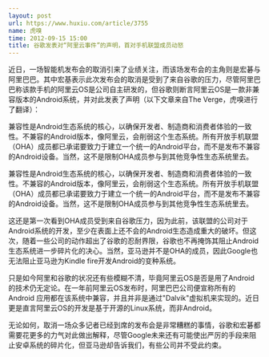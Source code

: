 ```yaml
---
layout: post
url: https://www.huxiu.com/article/3755
name: 虎嗅
time: 2012-09-15 15:00
title: 谷歌发表对“阿里云事件”的声明，首对手机联盟成员动怒
---
```

近日，一场智能机发布会的取消引来了业绩关注，而该场发布会的主角则是宏碁与阿里巴巴。其中宏基表示此次发布会的取消是受到了来自谷歌的压力，尽管阿里巴巴称该款手机的阿里云OS是公司自主研发的，但谷歌则断言阿里云OS是一款非兼容版本的Android系统，并对此发表了声明（以下文章来自The Verge，虎嗅进行了翻译）：

兼容性是Android生态系统的核心，以确保开发者、制造商和消费者体验的一致性。不兼容的Android版本，像阿里云，会削弱这个生态系统。所有开放手机联盟（OHA）成员都已承诺要致力于建立一个统一的Android平台，而不是发布不兼容的Android设备。当然，这不是限制OHA成员参与到其他竞争性生态系统里去。

兼容性是Android生态系统的核心，以确保开发者、制造商和消费者体验的一致性。不兼容的Android版本，像阿里云，会削弱这个生态系统。所有开放手机联盟（OHA）成员都已承诺要致力于建立一个统一的Android平台，而不是发布不兼容的Android设备。当然，这不是限制OHA成员参与到其他竞争性生态系统里去。

这还是第一次看到OHA成员受到来自谷歌压力，因为此前，该联盟的公司对于Android系统的开发，至少在表面上还不会的Android生态造成重大的破坏。但这次，随着一些公司的动作超出了谷歌的忍耐界限，谷歌也不再掩饰其阻止Android生态系统进一步碎片化的决心。当然，亚马逊并不是OHA的成员，因此Google也无法阻止亚马逊为Kindle fire开发Android的变种系统。

只是如今阿里和谷歌的状况还有些模糊不清，毕竟阿里云OS是否是用了Android的技术仍无定论。在一年前阿里云OS发布时，阿里巴巴公司便宣称所有的Android 应用都在该系统中兼容，并且并非是通过"Dalvik"虚拟机来实现的。近日更是直言阿里云OS的开发是基于开源的Linux系统，而非Android。

无论如何，取消一场众多记者已经到席的发布会是非常糟糕的事情，谷歌和宏碁都需要花更多的力气对此做出解释，尽管Google未来还有可能使出严厉的手段来阻止安卓系统的碎片化，但亚马逊却告诉我们，有些公司并不受此约束。

